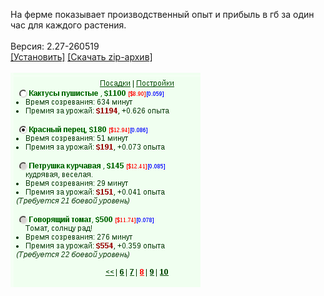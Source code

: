 На ферме показывает производственный опыт и прибыль в гб за один час для каждого растения.
<br>
<br>
Версия: 2.27-260519
<br>
[[Установить]](https://raw.githubusercontent.com/MyRequiem/comfortablePlayingInGW/master/separatedScripts/FarmExperience/farmExperience.user.js) [[Скачать zip-архив]](https://raw.githubusercontent.com/MyRequiem/comfortablePlayingInGW/master/separatedScripts/FarmExperience/farmExperience.user.js.zip)
<br>
<br>
![FarmExperience](https://raw.githubusercontent.com/MyRequiem/comfortablePlayingInGW/master/imgs/FarmExperience/screen.png)
<br>
